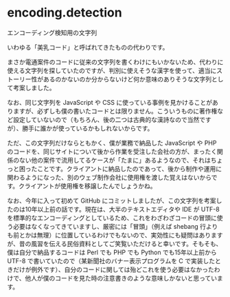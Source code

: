 # encoding.detection
エンコーディング検知用の文字列

いわゆる「美乳コード」と呼ばれてきたものの代わりです。

まさか電通案件のコードに従来の文字列を書くわけにもいかないため、代わりに使える文字列を探していたのですが、判別に使えそうな漢字を使って、適当にストーリー性があるのかないのか分からないけど何か意味のありそうな文字列として考案しました。

なお、同じ文字列を JavaScript や CSS に使っている事例を見かけることがありますが、必ずしも僕の書いたコードとは限りません。こういうものに著作権など設定していないので（もちろん、後の二つは古典的な漢詩なので当然ですが）、勝手に誰かが使っているかもしれないからです。

ただ、この文字列だけならともかく、僕が業務で納品した JavaScript や PHP のコードを、同じサイトについて後から作業を受注した会社の方が、まったく関係のない他の案件で流用してるケースが「たまに」あるようなので、それはちょっと困ったことです。クライアントに納品したのであって、後から制作や運用に関わるようになった、別のウェブ制作会社に使用権を渡した覚えはないからです。クライアントが使用権を移譲したんでしょうかね。

なお、今年に入って初めて GitHub にコミットしましたが、この文字列を考案したのは10年以上前の話です。現在は、大半のテキストエディタや IDE が UTF-8 を標準的なエンコーディングとしているため、これをわざわざコードの冒頭に使う必要はなくなってきていますし、厳密には「冒頭」（例えば shebang 行よりも前とかは無理）に位置しているわけでもないので、実効性にも疑問はありますが、昔の風習を伝える民俗資料としてご笑覧いただけると幸いです。そもそも、僕は自分で納品するコードは Perl でも PHP でも Python でも15年以上前から UTF-8 で書いていたので（某新聞社のバナー表示プログラムを C で実装したときだけが例外です）、自分のコードに関しては殆どこれを使う必要はなかったわけで、他人が僕のコードを見た時の注意書きのような意味しかないと思っています。
